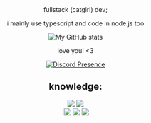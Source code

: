 <div align="center">
fullstack (catgirl) dev;

i mainly use typescript and code in node.js too

![My GitHub stats](https://github-readme-stats.vercel.app/api?username=lunarskid&count_private=true&show_icons=true&include_all_commits=true&hide_border=true&count_private=true&theme=synthwave&bg_color=00000000)

love you! <3
  
[![Discord Presence](https://lanyard-profile-readme.vercel.app/api/896770982231048254
                            )](https://discord.com/users/896770982231048254)
                           
<h2>knowledge:</h2>
<p>
<div>
<p align="center"> <img src="https://img.shields.io/badge/html5%20-%23E34F26.svg?&style=for-the-badge&logo=html5&logoColor=white"/> <img src="https://img.shields.io/badge/css3%20-%231572B6.svg?&style=for-the-badge&logo=css3&logoColor=white"/><br>
 <img src="https://img.shields.io/badge/node.js%20-%2343853D.svg?&style=for-the-badge&logo=node.js&logoColor=white"/> <img src="https://img.shields.io/badge/javascript%20-%23323330.svg?&style=for-the-badge&logo=javascript&logoColor=%23F7DF1E"/> <img src="https://img.shields.io/badge/git%20-%23F05033.svg?&style=for-the-badge&logo=git&logoColor=white"/> <br><br>
</p>
</br>
</div>

